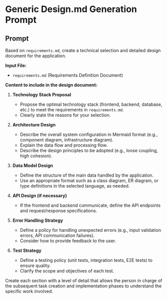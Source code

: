 # Generic Design.md Generation Prompt

## Prompt

Based on `requirements.md`, create a technical selection and detailed design document for the application.

**Input File:**
- `requirements.md` (Requirements Definition Document)

**Content to include in the design document:**

1.  **Technology Stack Proposal**
    *   Propose the optimal technology stack (frontend, backend, database, etc.) to meet the requirements in `requirements.md`.
    *   Clearly state the reasons for your selection.

2.  **Architecture Design**
    *   Describe the overall system configuration in Mermaid format (e.g., component diagram, infrastructure diagram).
    *   Explain the data flow and processing flow.
    *   Describe the design principles to be adopted (e.g., loose coupling, high cohesion).

3.  **Data Model Design**
    *   Define the structure of the main data handled by the application.
    *   Use an appropriate format such as a class diagram, ER diagram, or type definitions in the selected language, as needed.

4.  **API Design (if necessary)**
    *   If the frontend and backend communicate, define the API endpoints and request/response specifications.

5.  **Error Handling Strategy**
    *   Define a policy for handling unexpected errors (e.g., input validation errors, API communication failures).
    *   Consider how to provide feedback to the user.

6.  **Test Strategy**
    *   Define a testing policy (unit tests, integration tests, E2E tests) to ensure quality.
    *   Clarify the scope and objectives of each test.

Create each section with a level of detail that allows the person in charge of the subsequent task creation and implementation phases to understand the specific work involved.